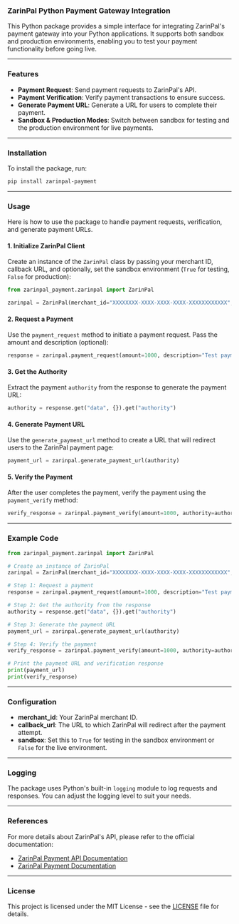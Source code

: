 ### ZarinPal Python Payment Gateway Integration

This Python package provides a simple interface for integrating ZarinPal's payment gateway into your Python applications. It supports both sandbox and production environments, enabling you to test your payment functionality before going live.

---

### Features

- **Payment Request**: Send payment requests to ZarinPal's API.
- **Payment Verification**: Verify payment transactions to ensure success.
- **Generate Payment URL**: Generate a URL for users to complete their payment.
- **Sandbox & Production Modes**: Switch between sandbox for testing and the production environment for live payments.

---

### Installation

To install the package, run:

```bash
pip install zarinpal-payment
```

---

### Usage

Here is how to use the package to handle payment requests, verification, and generate payment URLs.

#### 1. Initialize ZarinPal Client

Create an instance of the `ZarinPal` class by passing your merchant ID, callback URL, and optionally, set the sandbox environment (`True` for testing, `False` for production):

```python
from zarinpal_payment.zarinpal import ZarinPal

zarinpal = ZarinPal(merchant_id="XXXXXXXX-XXXX-XXXX-XXXX-XXXXXXXXXXXX", callback_url="Your callback URL", sandbox=True)
```

#### 2. Request a Payment

Use the `payment_request` method to initiate a payment request. Pass the amount and description (optional):

```python
response = zarinpal.payment_request(amount=1000, description="Test payment")
```

#### 3. Get the Authority

Extract the payment `authority` from the response to generate the payment URL:

```python
authority = response.get("data", {}).get("authority")
```

#### 4. Generate Payment URL

Use the `generate_payment_url` method to create a URL that will redirect users to the ZarinPal payment page:

```python
payment_url = zarinpal.generate_payment_url(authority)
```

#### 5. Verify the Payment

After the user completes the payment, verify the payment using the `payment_verify` method:

```python
verify_response = zarinpal.payment_verify(amount=1000, authority=authority)
```

---

### Example Code

```python
from zarinpal_payment.zarinpal import ZarinPal

# Create an instance of ZarinPal
zarinpal = ZarinPal(merchant_id="XXXXXXXX-XXXX-XXXX-XXXX-XXXXXXXXXXXX", callback_url="Your callback URL", sandbox=True)

# Step 1: Request a payment
response = zarinpal.payment_request(amount=1000, description="Test payment")

# Step 2: Get the authority from the response
authority = response.get("data", {}).get("authority")

# Step 3: Generate the payment URL
payment_url = zarinpal.generate_payment_url(authority)

# Step 4: Verify the payment
verify_response = zarinpal.payment_verify(amount=1000, authority=authority)

# Print the payment URL and verification response
print(payment_url)
print(verify_response)
```

---

### Configuration

- **merchant_id**: Your ZarinPal merchant ID.
- **callback_url**: The URL to which ZarinPal will redirect after the payment attempt.
- **sandbox**: Set this to `True` for testing in the sandbox environment or `False` for the live environment.

---

### Logging

The package uses Python's built-in `logging` module to log requests and responses. You can adjust the logging level to suit your needs.

---

### References

For more details about ZarinPal's API, please refer to the official documentation:

- [ZarinPal Payment API Documentation](https://next.zarinpal.com/paymentGateway/)
- [ZarinPal Payment Documentation](https://www.zarinpal.com/docs/paymentGateway/)

---

### License

This project is licensed under the MIT License - see the [LICENSE](LICENSE) file for details.

